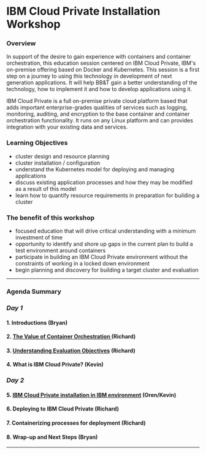 # IBM Cloud Private Installation Workshop

### **Overview**

In support of the desire to gain experience with containers and container orchestration, this education session centered on IBM Cloud Private, IBM's on-premise offering based on Docker and Kubernetes. This session is a first step on a journey to using this technology in development of next generation applications. It will help BB&T gain a better understanding of the technology, how to implement it and how to develop applications using it.

IBM Cloud Private is a full on-premise private cloud platform based that adds important enterprise-grades qualities of services such as logging, monitoring, auditing, and encryption to the base container and container orchestration functionality. It runs on any Linux platform and can provides integration with your existing data and services.


### **Learning Objectives**

- cluster design and resource planning
- cluster installation / configuration
- understand the Kubernetes model for deploying and managing applications
- discuss existing application processes and how they may be modified as a result of this model
- learn how to quantify resource requirements in preparation for building a cluster

### **The benefit of this workshop**

- focused education that will drive critical understanding with a minimum investment of time
- opportunity to identify and shore up gaps in the current plan to build a test environment around containers
- participate in building an IBM Cloud Private environment without the constraints of working in a locked down environment
- begin planning and discovery for building a target cluster and evaluation

---

### **Agenda Summary**

### **_Day 1_**

#### 1. Introductions (Bryan)

#### 2. [The Value of Container Orchestration ](01-why-containers.md) (Richard)

#### 3. [Understanding Evaluation Objectives](02-target-objectives.md) (Richard)

#### 4. What is IBM Cloud Private? (Kevin)

### **_Day 2_**

#### 5. [IBM Cloud Private installation in IBM environment](04-installing-icp.md) (Oren/Kevin)

#### 6. Deploying to IBM Cloud Private (Richard)

#### 7. Containerizing processes for deployment (Richard)

#### 8. Wrap-up and Next Steps (Bryan)



----
